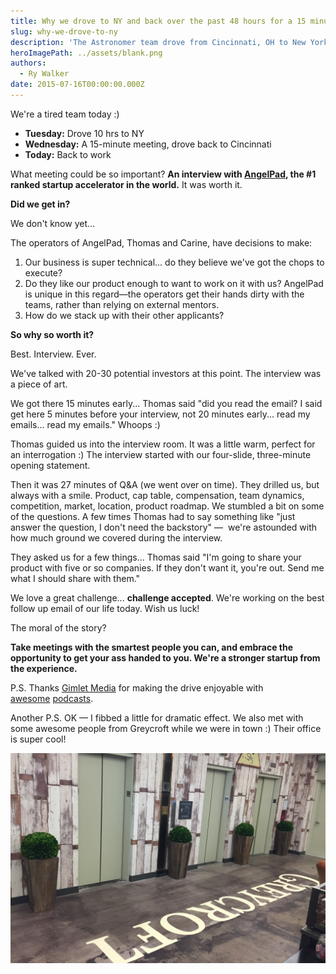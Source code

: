 ```yaml
---
title: Why we drove to NY and back over the past 48 hours for a 15 minute meeting
slug: why-we-drove-to-ny
description: 'The Astronomer team drove from Cincinnati, OH to New York, NY for a fifteen minute meeting with the top accelerator in the world. Now...why did we do that?'
heroImagePath: ../assets/blank.png
authors:
  - Ry Walker
date: 2015-07-16T00:00:00.000Z
---
```


We're a tired team today :)

- **Tuesday:** Drove 10 hrs to NY
- **Wednesday:** A 15-minute meeting, drove back to Cincinnati
- **Today:** Back to work

What meeting could be so important? **An interview with [AngelPad](https://angelpad.org/b/accelerator-rankings-2015/), the #1 ranked startup accelerator in the world.** It was worth it.  
  
**Did we get in?**

We don't know yet...

The operators of AngelPad, Thomas and Carine, have decisions to make:

1. Our business is super technical...&nbsp;do they believe we've got the chops to execute?
2. Do they like our product enough to want to work on it with us? AngelPad is unique in this regard—the operators get their hands dirty with the teams, rather than relying on external mentors.
3. How do we stack up with their other applicants?

**So why so worth it?**

Best. Interview. Ever.

We've talked with 20-30 potential investors at this point. The interview was a piece of art.

We got there 15 minutes early... Thomas said "did you read the email? I said get here 5 minutes before your interview, not 20 minutes early... read my emails... read my emails." Whoops :)

Thomas guided us into the interview room. It was a little warm, perfect for an interrogation :) The interview started with our four-slide, three-minute opening statement.

Then it was 27 minutes of Q&A (we went over on time). They drilled us, but always with a smile. Product, cap table, compensation, team dynamics, competition, market, location, product roadmap. We stumbled a bit on some of the questions. A few times Thomas had to say something like "just answer the question, I don't need the backstory" —&nbsp; we're astounded with how much ground we covered during the interview.

They asked us for a few things... Thomas said "I'm going to share your product with five or so companies. If they don't want it, you're out. Send me what I should share with them."

We love a great challenge... **challenge accepted**. We're working on the best follow up email of our life today. Wish us luck!

The moral of the story?

**Take meetings with the smartest people you can, and embrace the opportunity to get your ass handed to you. We're a stronger startup from the experience.**

P.S. Thanks [Gimlet Media](https://gimletmedia.com/) for making the drive enjoyable with [awesome](https://gimletmedia.com/show/mystery-show/)&nbsp;[podcasts](https://gimletmedia.com/show/startup/).  
  
Another P.S. OK —&nbsp;I fibbed a little for dramatic effect. We also met with some awesome people from Greycroft while we were in town :) Their office is super cool!

![greycroft.jpg](../assets/greycroft.jpg "greycroft.jpg")

